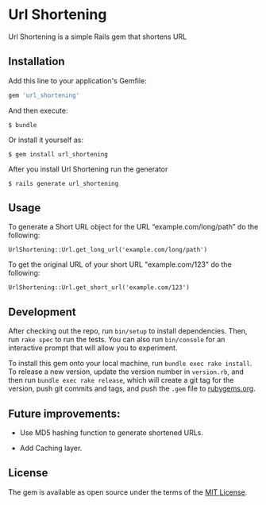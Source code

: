 # Url Shortening

Url Shortening is a simple Rails gem that shortens URL

## Installation

Add this line to your application's Gemfile:

```ruby
gem 'url_shortening'
```

And then execute:

    $ bundle

Or install it yourself as:

    $ gem install url_shortening
    
After you install Url Shortening run the generator

    $ rails generate url_shortening

## Usage

To generate a Short URL object for the URL “example.com/long/path” do the following:

```UrlShortening::Url.get_long_url('example.com/long/path')```

To get the original URL of your short URL "example.com/123" do the following:

```UrlShortening::Url.get_short_url('example.com/123')```

## Development

After checking out the repo, run `bin/setup` to install dependencies. Then, run `rake spec` to run the tests. You can also run `bin/console` for an interactive prompt that will allow you to experiment.

To install this gem onto your local machine, run `bundle exec rake install`. To release a new version, update the version number in `version.rb`, and then run `bundle exec rake release`, which will create a git tag for the version, push git commits and tags, and push the `.gem` file to [rubygems.org](https://rubygems.org).

## Future improvements:

* Use MD5 hashing function to generate shortened URLs.

* Add Caching layer.

## License

The gem is available as open source under the terms of the [MIT License](http://opensource.org/licenses/MIT).
